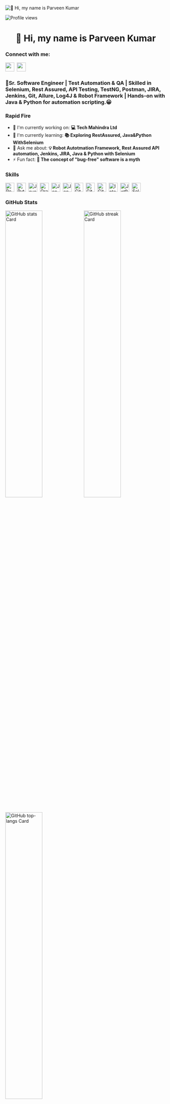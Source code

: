 ![👋 Hi, my name is Parveen Kumar](https://static.wixstatic.com/media/53fad0_ce0704caa0174d6aa9b2b8101a62fa77~mv2.gif)

![Profile views](https://komarev.com/ghpvc/?username=ParveenKumar-max&label=Profile%20views&color=0e75b6&style=flat)

<div id="toc">
  <ul align="center" style="list-style: none">
    <summary>
      <h1>
        👋 Hi, my name is Parveen Kumar
      </h1>
    </summary>
  </ul>
</div>

**<h3 align="left">Connect with me:</h3>** 
<p align="left"> <a href="https://github.com/https://github.com/ParveenKumar-max" target="_blank"><img src="https://img.shields.io/badge/GitHub-100000?style=for-the-badge&logo=github&logoColor=white" height="28" style="margin-right: 4px"></a> <a href="https://www.linkedin.com/in/www.linkedin.com/in/parveen-chaudhary-03242ab5" target="_blank"><img src="https://img.shields.io/badge/LinkedIn-0077B5?style=for-the-badge&logo=linkedin&logoColor=white" height="28" style="margin-right: 4px"></a></p>

 **<h3 align="left">🚀Sr. Software Engineer | Test Automation & QA | Skilled in Selenium, Rest Assured, API Testing, TestNG, Postman, JIRA, Jenkins, Git, Allure, Log4J & Robot Framework | Hands-on with Java & Python for automation scripting.😀</h3>**

**<h3 align="left">Rapid Fire</h3>**

- 💼 I'm currently working on: **💻 Tech Mahindra Ltd**
- 🌱 I'm currently learning: **📚 Exploring RestAssured, Java&Python WithSelenium**
- 💬 Ask me about: **💡 Robot Autotmation Framework, Rest Assured API automation, Jenkins, JIRA, Java & Python with Selenium**
- ⚡ Fun fact: **🎢 The concept of "bug-free" software is a myth**

 **<h3 align="left">Skills</h3>**

<div style="display: flex; flex-wrap: wrap; gap: 4px; justify-content: left;"><img src="https://img.shields.io/badge/PostgreSQL-316192?logo=postgresql&logoColor=white" height="28" alt="PostgreSQL" style="margin-right: 4px"> <img src="https://cdn.jsdelivr.net/gh/devicons/devicon/icons/python/python-original.svg" height="28" alt="Python" style="margin-right: 4px"> <img src="https://cdn.jsdelivr.net/gh/devicons/devicon/icons/java/java-original.svg" height="28" alt="Java" style="margin-right: 4px"> <img src="https://cdn.jsdelivr.net/gh/devicons/devicon/icons/oracle/oracle-original.svg" height="28" alt="Oracle" style="margin-right: 4px"> <img src="https://cdn.jsdelivr.net/gh/devicons/devicon/icons/jenkins/jenkins-original.svg" height="28" alt="Jenkins" style="margin-right: 4px"> <img src="https://cdn.jsdelivr.net/gh/devicons/devicon@latest/icons/jenkins/jenkins-plain.svg" height="28" alt="Jenkins" style="margin-right: 4px"> <img src="https://cdn.jsdelivr.net/gh/devicons/devicon@latest/icons/git/git-original-wordmark.svg" height="28" alt="Git" style="margin-right: 4px"> <img src="https://cdn.jsdelivr.net/gh/devicons/devicon/icons/git/git-original.svg" height="28" alt="Git" style="margin-right: 4px"> <img src="https://cdn.jsdelivr.net/gh/devicons/devicon@latest/icons/github/github-original-wordmark.svg" height="28" alt="GitHub" style="margin-right: 4px"> <img src="https://cdn.jsdelivr.net/gh/devicons/devicon@latest/icons/intellij/intellij-original.svg" height="28" alt="Intellij" style="margin-right: 4px"> <img src="https://cdn.jsdelivr.net/gh/devicons/devicon@latest/icons/jetbrains/jetbrains-original.svg" height="28" alt="JetBrains" style="margin-right: 4px"> <img src="https://cdn.jsdelivr.net/gh/devicons/devicon/icons/selenium/selenium-original.svg" height="28" alt="Selenium" style="margin-right: 4px"></div>

 **<h3 align="left">GitHub Stats</h3>**

<p align="left">
  <img width="48%" src="https://github-readme-stats.vercel.app/api?username=ParveenKumar-max&theme=react&hide_title=false&hide_rank=false&show_icons=false&include_all_commits=false&count_private=true&line_height=23" alt="GitHub stats Card" />
  <img width="48%" src="https://streak-stats.demolab.com/?user=ParveenKumar-max&theme=react&hide_border=false&date_format=M+j%5B%2C+Y%5D&mode=daily&hide_total_contributions=false&hide_current_streak=false&hide_longest_streak=false&card_height=200" alt="GitHub streak Card" />
</p>

<p align="left">
  <img width="48%" src="https://github-readme-stats.vercel.app/api/top-langs?username=ParveenKumar-max&theme=react&hide_title=false&layout=compact&langs_count=6&hide_progress=false&card_width=400" alt="GitHub top-langs Card" />
</p>

 **<h3 align="left">Support Me</h3>**

<p align="left"><a href="https://ko-fi.com/sushil_" target="_blank"><img src="https://img.shields.io/badge/Ko--fi-343B45?logo=kofi&logoColor=Black" height="36" style="margin-right: 4px"></a></p>

